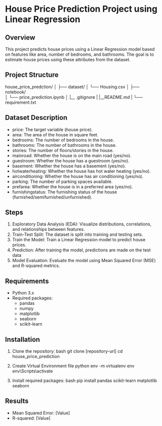 # House Price Prediction Project using Linear Regression

## Overview
This project predicts house prices using a Linear Regression model based on features like area, number of bedrooms, and bathrooms. The goal is to estimate house prices using these attributes from the dataset.

## Project Structure

house_price_predction/
│
├── dataset/
│   └── Housing.csv
│
├── notebook/            
│   └── price_prediction.ipynb
│ 
|__ .gitignore
|
|__README.md
|
└── requirement.txt

## Dataset Description
- price: The target variable (house price).
- area: The area of the house in square feet.
- bedrooms: The number of bedrooms in the house.
- bathrooms: The number of bathrooms in the house.
- stories: The number of floors/stories in the house.
- mainroad: Whether the house is on the main road (yes/no).
- guestroom: Whether the house has a guestroom (yes/no).
- basement: Whether the house has a basement (yes/no).
- hotwaterheating: Whether the house has hot water heating (yes/no).
- airconditioning: Whether the house has air conditioning (yes/no).
- parking: The number of parking spaces available.
- prefarea: Whether the house is in a preferred area (yes/no).
- furnishingstatus: The furnishing status of the house (furnished/semifurnished/unfurnished).

## Steps
1. Exploratory Data Analysis (EDA): Visualize distributions, correlations, and relationships between features.
2. Train-Test Split: The dataset is split into training and testing sets.
3. Train the Model: Train a Linear Regression model to predict house prices.
4. Prediction: After training the model, predictions are made on the test data
5. Model Evaluation: Evaluate the model using Mean Squared Error (MSE) and R-squared metrics.

## Requirements
- Python 3.x
- Required packages:
  - pandas
  - numpy
  - matplotlib
  - seaborn
  - scikit-learn

## Installation
1. Clone the repository:
bash
git clone [repository-url]
cd house_price_prediction

2. Create Virtual Environment file
python env -m virtualenv env
env\Scripts\activate

3. Install required packages:
bash
pip install pandas scikit-learn matplotlib seaborn

## Results
- Mean Squared Error: [Value]
- R-squared: [Value]


